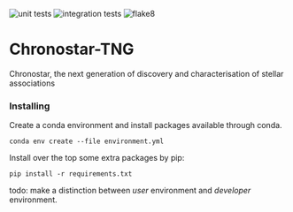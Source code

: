 ![unit tests](https://github.com/tcrundall/chronostar-tng/actions/workflows/unit-tests.yml/badge.svg)
![integration tests](https://github.com/tcrundall/chronostar-tng/actions/workflows/integration-tests.yml/badge.svg)
![flake8](https://github.com/tcrundall/chronostar-tng/actions/workflows/flake8.yml/badge.svg)
# Chronostar-TNG

Chronostar, the next generation of discovery and characterisation of stellar associations

### Installing
Create a conda environment and install packages available through conda.
```
conda env create --file environment.yml
```

Install over the top some extra packages by pip:
```
pip install -r requirements.txt
```
todo: make a distinction between *user* environment and *developer* environment.


